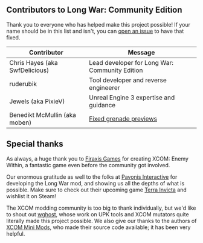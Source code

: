 ## Contributors to Long War: Community Edition

Thank you to everyone who has helped make this project possible! If your name should be in this list and isn't, you can [open an issue](https://github.com/chrishayesmu/XCOM-LW-CommunityEdition/issues) to have that fixed.

| Contributor                    | Message
---------------------------------|--------------------------------------
| Chris Hayes (aka SwfDelicious) | Lead developer for Long War: Community Edition
| ruderubik                      | Tool developer and reverse engineerer
| Jewels (aka PixieV)            | Unreal Engine 3 expertise and guidance
| Benedikt McMullin (aka moben)  | [Fixed grenade previews](https://github.com/chrishayesmu/XCOM-LW-CommunityEdition/commit/82fb6d1f69fae21f5b19a743fa02e5b727d638bc)


## Special thanks

As always, a huge thank you to [Firaxis Games](https://firaxis.com/) for creating XCOM: Enemy Within, a fantastic game even before the community got involved.

Our enormous gratitude as well to the folks at [Pavonis Interactive](https://www.pavonisinteractive.com/) for developing the Long War mod, and showing us all the depths of what is possible. Make sure to check out their upcoming game [Terra Invicta](https://store.steampowered.com/app/1176470/Terra_Invicta/) and wishlist it on Steam!

The XCOM modding community is too big to thank individually, but we'd like to shout out [wghost](https://github.com/wghost/), whose work on UPK tools and XCOM mutators quite literally made this project possible. We also give our thanks to the authors of [XCOM Mini Mods](https://www.nexusmods.com/xcom/mods/735), who made their source code available; it has been very helpful.